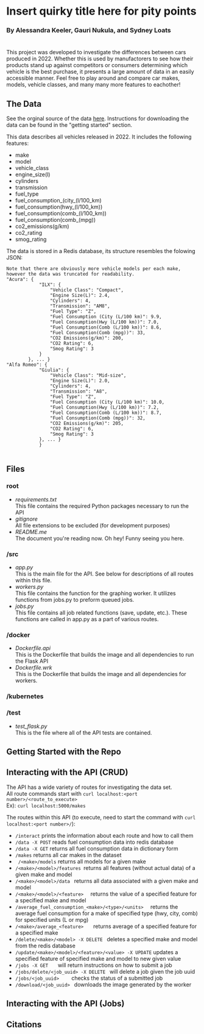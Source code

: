 # Insert quirky title here for pity points 
### By Alessandra Keeler, Gauri Nukula, and Sydney Loats 
#
This project was developed to investigate the differences between cars produced in 2022. Whether this is used by manufactorers to see how their products stand up against competitors or consumers determining which vehicle is the best purchase, it presents a large amount of data in an easily accessible manner. Feel free to play around and compare car makes, models, vehicle classes, and many many more features to eachother!   





## **The Data**     
See the orginal source of the data [here](https://www.kaggle.com/datasets/rinichristy/2022-fuel-consumption-ratings). Instructions for downloading the data can be found in the "getting started" section. 


This data describes all vehicles released in 2022. It includes the following features:

- make 
- model
- vehicle_class
- engine_size(l)
- cylinders
- transmission
- fuel_type
- fuel_consumption_(city_(l/100_km)
- fuel_consumption(hwy_(l/100_km))
- fuel_consumption(comb_(l/100_km))
- fuel_consumption(comb_(mpg))
- co2_emissions(g/km)
- co2_rating
- smog_rating

The data is stored in a Redis database, its structure resembles the folowing JSON: 
```
Note that there are obviously more vehicle models per each make, however the data was truncated for readability. 
"Acura": {
            "ILX": {
                "Vehicle Class": "Compact",
                "Engine Size(L)": 2.4,
                "Cylinders": 4,
                "Transmission": "AM8",
                "Fuel Type": "Z",
                "Fuel Consumption (City (L/100 km)": 9.9,
                "Fuel Consumption(Hwy (L/100 km))": 7.0,
                "Fuel Consumption(Comb (L/100 km))": 8.6,
                "Fuel Consumption(Comb (mpg))": 33,
                "CO2 Emissions(g/km)": 200,
                "CO2 Rating": 6,
                "Smog Rating": 3
            }
        }, ... }
"Alfa Romeo": {
            "Giulia": {
                "Vehicle Class": "Mid-size",
                "Engine Size(L)": 2.0,
                "Cylinders": 4,
                "Transmission": "A8",
                "Fuel Type": "Z",
                "Fuel Consumption (City (L/100 km)": 10.0,
                "Fuel Consumption(Hwy (L/100 km))": 7.2,
                "Fuel Consumption(Comb (L/100 km))": 8.7,
                "Fuel Consumption(Comb (mpg))": 32,
                "CO2 Emissions(g/km)": 205,
                "CO2 Rating": 6,
                "Smog Rating": 3
            }, ... }
            }
        

```


## **Files**
### **root**
- *requirements.txt*   
This file contains the required Python packages necessary to run the API
- *gitignore*   
All file extensions to be excluded (for development purposes)
- *README.me*   
The document you're reading now. Oh hey! Funny seeing you here. 



### **/src**  
- *app.py*  
        This is the main file for the API. See below for descriptions of all routes within this file. 
- *workers.py*   
This file contains the function for the graphing worker. It utilizes functions from jobs.py to preform queued jobs. 
- *jobs.py*   
This file contains all job related functions (save, update, etc.). These functions are called in app.py as a part of various routes. 

### /docker
- *Dockerfile.api*   
This is the Dockerfile that builds the image and all dependencies to run the Flask API
- *Dockerfile.wrk*   
This is the Dockerfile that builds the image and all dependencies for workers. 



### /kubernetes 



### /test
- *test_flask.py*   
This is the file where all of the API tests are contained. 




## **Getting Started with the Repo**
## **Interacting with the API (CRUD)**   
The API has a wide variety of routes for investigating the data set.   
All route commands start with `curl localhost:<port number>/<route_to_execute> `   
Ex): `curl localhost:5000/makes`   


The routes within this API (to execute, need to start the command with `curl localhost:<port number>/`):

- ` /interact ` prints the information about each route and how to call them 
- ` /data -X POST ` reads fuel consumption data into redis database
- ` /data -X GET ` returns all fuel consumption data in dictionary form
- ` /makes `  returns all car makes in the dataset
- ` /<make>/models` returns all models for a given make
- `/<make>/<model>/features `returns all features (without actual data) of a given make and model
- `/<make>/<model>/data `  returns all data associated with a given make and model
- `/<make>/<model>/<feature>  `  returns the value of a specified feature for a specified make and model 
- `/average_fuel_consumption_<make>/<type>/<units>  ` returns the average fuel consumption for a make of specified type (hwy, city, comb) for specified units (L or mpg) 
-  `/<make>/average_<feature>   ` returns average of a specified feature for a specified make
-  `/delete/<make>/<model> -X DELETE ` deletes a specified make and model from the redis database 
- `/update/<make>/<model>/<feature>/<value> -X UPDATE` updates a specified feature of specified make and model to new given value 
- `/jobs -X GET   `   will return instructions on how to submit a job
- `/jobs/delete/<job_uuid> -X DELETE `  will delete a job given the job uuid 
- ` /jobs/<job_uuid>     `  checks the status of a submitted job 
- `/download/<job_uuid> `   downloads the image generated by the worker
    




## **Interacting with the API (Jobs)**

## **Citations**




